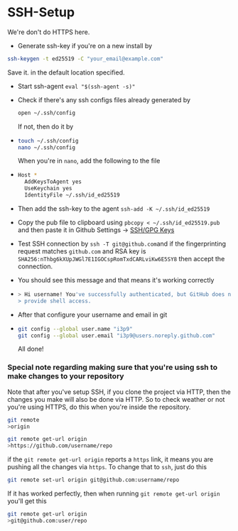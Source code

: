 # SSH-Setup

We're don't do HTTPS here.

* Generate ssh-key if you're on a new install by

```bash
ssh-keygen -t ed25519 -C "your_email@example.com"
```

Save it. in the default location specified.

* Start ssh-agent `eval "$(ssh-agent -s)"`
* Check if there's any ssh configs files already generated by

  ```bash
  open ~/.ssh/config
  ```

  If not, then do it by

* ```bash
  touch ~/.ssh/config
  nano ~/.ssh/config
  ```

  When you're in `nano`, add the following to the file

* ```bash
  Host *
    AddKeysToAgent yes
    UseKeychain yes
    IdentityFile ~/.ssh/id_ed25519
  ```

* Then add the ssh-key to the agent `ssh-add -K ~/.ssh/id_ed25519`
* Copy the pub file to clipboard using `pbcopy < ~/.ssh/id_ed25519.pub` and then paste it in Github Settings -&gt; [SSH/GPG Keys](https://github.com/settings/keys)
* Test SSH connection by `ssh -T git@github.com`and if the fingerprinting request matches `github.com` and RSA key is `SHA256:nThbg6kXUpJWGl7E1IGOCspRomTxdCARLviKw6E5SY8` then accept the connection.
* You should see this message and that means it's working correctly
* ```bash
  > Hi username! You've successfully authenticated, but GitHub does not
  > provide shell access.
  ```

* After that configure your username and email in git
* ```bash
  git config --global user.name "i3p9"
  git config --global user.email "i3p9@users.noreply.github.com"
  ```

  All done!

### Special note regarding making sure that you're using ssh to make changes to your repository

Note that after you've setup SSH, if you clone the project via HTTP, then the changes you make will also be done via HTTP. So to check weather or not you're using HTTPS, do this when you're inside the repository.
```bash
git remote
>origin

git remote get-url origin
>https://github.com/username/repo
```
if the `git remote get-url origin` reports a `https` link, it means you are pushing all the changes via `https`. To change that to `ssh`, just do this
```bash
git remote set-url origin git@github.com:username/repo
```
If it has worked perfectly, then when running `git remote get-url origin` you'll get this
```bash
git remote get-url origin
>git@github.com:user/repo
```
